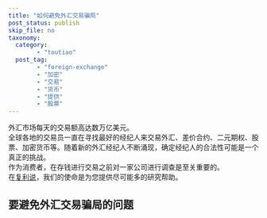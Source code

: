 ```yaml
---
title: "如何避免外汇交易骗局"
post_status: publish
skip_file: no
taxonomy:
  category:
        - "toutiao"
  post_tag:
        - "foreign-exchange"
        - "加密"
        - "交易"
        - "货币"
        - "提供"
        - "股票"
---
```


外汇市场每天的交易额高达数万亿美元。  
全球各地的交易员一直在寻找最好的经纪人来交易外汇、差价合约、二元期权、股票、加密货币等。随着新的外汇经纪人不断涌现，确定经纪人的合法性可能是一个真正的挑战。  
作为消费者，在存钱进行交易之前对一家公司进行调查是至关重要的。  
在[复利说](https://funstoutiao.com)，我们的使命是为您提供尽可能多的研究帮助。

## 要避免外汇交易骗局的问题
